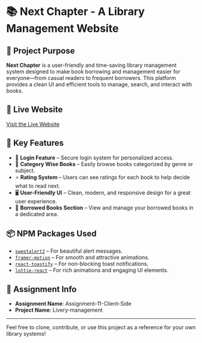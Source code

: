 # 📚 Next Chapter - A Library Management Website

## 🌟 Project Purpose
**Next Chapter** is a user-friendly and time-saving library management system designed to make book borrowing and management easier for everyone—from casual readers to frequent borrowers. This platform provides a clean UI and efficient tools to manage, search, and interact with books.

## 🔗 Live Website
[Visit the Live Website](#) <!-- Replace with your actual deployed link -->

## 🚀 Key Features
- 🔐 **Login Feature** – Secure login system for personalized access.
- 📂 **Category Wise Books** – Easily browse books categorized by genre or subject.
- ⭐ **Rating System** – Users can see ratings for each book to help decide what to read next.
- 🖥️ **User-Friendly UI** – Clean, modern, and responsive design for a great user experience.
- 📘 **Borrowed Books Section** – View and manage your borrowed books in a dedicated area.

## 📦 NPM Packages Used
- [`sweetalert2`](https://www.npmjs.com/package/sweetalert2) – For beautiful alert messages.
- [`framer-motion`](https://www.npmjs.com/package/framer-motion) – For smooth and attractive animations.
- [`react-toastify`](https://www.npmjs.com/package/react-toastify) – For non-blocking toast notifications.
- [`lottie-react`](https://www.npmjs.com/package/lottie-react) – For rich animations and engaging UI elements.

## 📁 Assignment Info
- **Assignment Name**: Assignment-11-Client-Side
- **Project Name**: Livery-management

---

Feel free to clone, contribute, or use this project as a reference for your own library systems!

